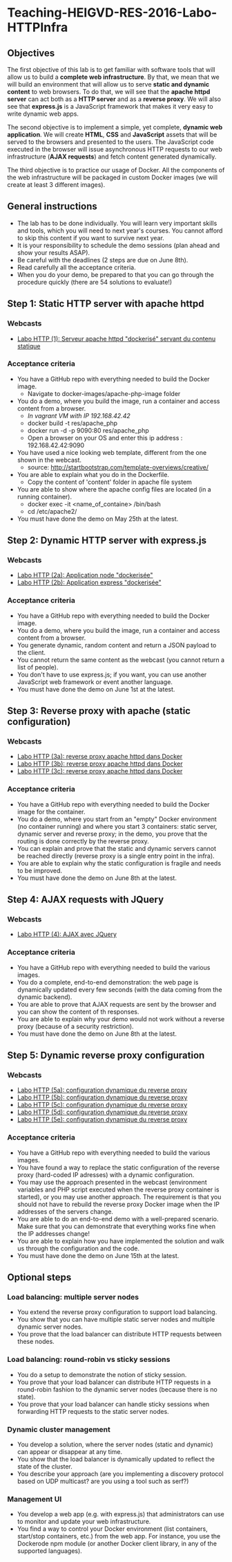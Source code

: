 # Teaching-HEIGVD-RES-2016-Labo-HTTPInfra

## Objectives

The first objective of this lab is to get familiar with software tools that will allow us to build a **complete web infrastructure**. By that, we mean that we will build an environment that will allow us to serve **static and dynamic content** to web browsers. To do that, we will see that the **apache httpd server** can act both as a **HTTP server** and as a **reverse proxy**. We will also see that **express.js** is a JavaScript framework that makes it very easy to write dynamic web apps.

The second objective is to implement a simple, yet complete, **dynamic web application**. We will create **HTML**, **CSS** and **JavaScript** assets that will be served to the browsers and presented to the users. The JavaScript code executed in the browser will issue asynchronous HTTP requests to our web infrastructure (**AJAX requests**) and fetch content generated dynamically.

The third objective is to practice our usage of Docker. All the components of the web infrastructure will be packaged in custom Docker images (we will create at least 3 different images).

## General instructions

* The lab has to be done individually. You will learn very important skills and tools, which you will need to next year's courses. You cannot afford to skip this content if you want to survive next year.
* It is your responsibility to schedule the demo sessions (plan ahead and show your results ASAP).
* Be careful with the deadlines (2 steps are due on June 8th).
* Read carefully all the acceptance criteria.
* When you do your demo, be prepared to that you can go through the procedure quickly (there are 54 solutions to evaluate!)


## Step 1: Static HTTP server with apache httpd

### Webcasts

* [Labo HTTP (1): Serveur apache httpd "dockerisé" servant du contenu statique](https://www.youtube.com/watch?v=XFO4OmcfI3U)

### Acceptance criteria

* You have a GitHub repo with everything needed to build the Docker image.
  * Navigate to docker-images/apache-php-image folder
* You do a demo, where you build the image, run a container and access content from a browser.
  * *In vagrant VM with IP 192.168.42.42*
  * docker build -t res/apache_php
  * docker run -d -p 9090:80 res/apache_php
  * Open a browser on your OS and enter this ip address : 192.168.42.42:9090
* You have used a nice looking web template, different from the one shown in the webcast.
  * source: http://startbootstrap.com/template-overviews/creative/
* You are able to explain what you do in the Dockerfile.
  * Copy the content of 'content' folder in apache file system
* You are able to show where the apache config files are located (in a running container).
  * docker exec -it <name_of_containe> /bin/bash
  * cd /etc/apache2/
* You must have done the demo on May 25th at the latest.


## Step 2: Dynamic HTTP server with express.js

### Webcasts

* [Labo HTTP (2a): Application node "dockerisée"](https://www.youtube.com/watch?v=fSIrZ0Mmpis)
* [Labo HTTP (2b): Application express "dockerisée"](https://www.youtube.com/watch?v=o4qHbf_vMu0)

### Acceptance criteria

* You have a GitHub repo with everything needed to build the Docker image.
* You do a demo, where you build the image, run a container and access content from a browser.
* You generate dynamic, random content and return a JSON payload to the client.
* You cannot return the same content as the webcast (you cannot return a list of people).
* You don't have to use express.js; if you want, you can use another JavaScript web framework or event another language.
* You must have done the demo on June 1st at the latest.


## Step 3: Reverse proxy with apache (static configuration)

### Webcasts

* [Labo HTTP (3a): reverse proxy apache httpd dans Docker](https://www.youtube.com/watch?v=WHFlWdcvZtk)
* [Labo HTTP (3b): reverse proxy apache httpd dans Docker](https://www.youtube.com/watch?v=fkPwHyQUiVs)
* [Labo HTTP (3c): reverse proxy apache httpd dans Docker](https://www.youtube.com/watch?v=UmiYS_ObJxY)


### Acceptance criteria

* You have a GitHub repo with everything needed to build the Docker image for the container.
* You do a demo, where you start from an "empty" Docker environment (no container running) and where you start 3 containers: static server, dynamic server and reverse proxy; in the demo, you prove that the routing is done correctly by the reverse proxy.
* You can explain and prove that the static and dynamic servers cannot be reached directly (reverse proxy is a single entry point in the infra). 
* You are able to explain why the static configuration is fragile and needs to be improved.
* You must have done the demo on June 8th at the latest.


## Step 4: AJAX requests with JQuery

### Webcasts

* [Labo HTTP (4): AJAX avec JQuery](https://www.youtube.com/watch?v=fgpNEbgdm5k)

### Acceptance criteria

* You have a GitHub repo with everything needed to build the various images.
* You do a complete, end-to-end demonstration: the web page is dynamically updated every few seconds (with the data coming from the dynamic backend).
* You are able to prove that AJAX requests are sent by the browser and you can show the content of th responses.
* You are able to explain why your demo would not work without a reverse proxy (because of a security restriction).
* You must have done the demo on June 8th at the latest.

## Step 5: Dynamic reverse proxy configuration

### Webcasts

* [Labo HTTP (5a): configuration dynamique du reverse proxy](https://www.youtube.com/watch?v=iGl3Y27AewU)
* [Labo HTTP (5b): configuration dynamique du reverse proxy](https://www.youtube.com/watch?v=lVWLdB3y-4I)
* [Labo HTTP (5c): configuration dynamique du reverse proxy](https://www.youtube.com/watch?v=MQj-FzD-0mE)
* [Labo HTTP (5d): configuration dynamique du reverse proxy](https://www.youtube.com/watch?v=B_JpYtxoO_E)
* [Labo HTTP (5e): configuration dynamique du reverse proxy](https://www.youtube.com/watch?v=dz6GLoGou9k)

### Acceptance criteria

* You have a GitHub repo with everything needed to build the various images.
* You have found a way to replace the static configuration of the reverse proxy (hard-coded IP adresses) with a dynamic configuration.
* You may use the approach presented in the webcast (environment variables and PHP script executed when the reverse proxy container is started), or you may use another approach. The requirement is that you should not have to rebuild the reverse proxy Docker image when the IP addresses of the servers change.
* You are able to do an end-to-end demo with a well-prepared scenario. Make sure that you can demonstrate that everything works fine when the IP addresses change!
* You are able to explain how you have implemented the solution and walk us through the configuration and the code.
* You must have done the demo on June 15th at the latest.

## Optional steps

### Load balancing: multiple server nodes

* You extend the reverse proxy configuration to support load balancing. 
* You show that you can have multiple static server nodes and multiple dynamic server nodes. 
* You prove that the load balancer can distribute HTTP requests between these nodes.

### Load balancing: round-robin vs sticky sessions

* You do a setup to demonstrate the notion of sticky session.
* You prove that your load balancer can distribute HTTP requests in a round-robin fashion to the dynamic server nodes (because there is no state).
* You prove that your load balancer can handle sticky sessions when forwarding HTTP requests to the static server nodes.

### Dynamic cluster management

* You develop a solution, where the server nodes (static and dynamic) can appear or disappear at any time.
* You show that the load balancer is dynamically updated to reflect the state of the cluster.
* You describe your approach (are you implementing a discovery protocol based on UDP multicast? are you using a tool such as serf?)

### Management UI

* You develop a web app (e.g. with express.js) that administrators can use to monitor and update your web infrastructure.
* You find a way to control your Docker environment (list containers, start/stop containers, etc.) from the web app. For instance, you use the Dockerode npm module (or another Docker client library, in any of the supported languages).
